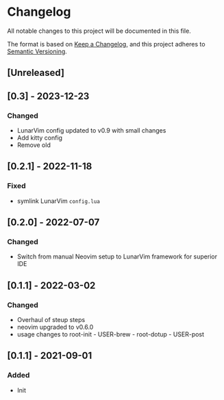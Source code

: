 # Changelog

All notable changes to this project will be documented in this file.

The format is based on [Keep a Changelog](https://keepachangelog.com/en/1.0.0/),
and this project adheres to [Semantic Versioning](https://semver.org/spec/v2.0.0.html).

## [Unreleased]

## [0.3] - 2023-12-23

### Changed

- LunarVim config updated to v0.9 with small changes
- Add kitty config
- Remove old

## [0.2.1] - 2022-11-18

### Fixed

- symlink LunarVim `config.lua`

## [0.2.0] - 2022-07-07

### Changed

- Switch from manual Neovim setup to LunarVim framework for superior IDE

## [0.1.1] - 2022-03-02

### Changed

- Overhaul of steup steps
- neovim upgraded to v0.6.0
- usage changes to root-init - USER-brew - root-dotup - USER-post

## [0.1.1] - 2021-09-01

### Added

- Init
